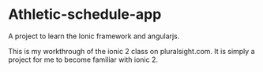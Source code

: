 # Athletic-schedule-app
A project to learn the Ionic framework and angularjs.

This is my workthrough of the ionic 2 class on pluralsight.com. It is simply a project for me to become familiar with ionic 2.
